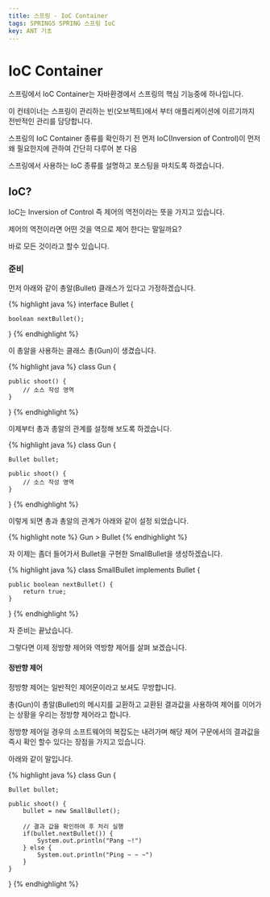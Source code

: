 ```yaml
---
title: 스프링 - IoC Container
tags: SPRING5 SPRING 스프링 IoC
key: ANT 기초
---
```


# IoC Container

스프링에서 IoC Container는 자바환경에서 스프링의 핵심 기능중에 하나입니다.

이 컨테이너는 스프링이 관리하는 빈(오브젝트)에서 부터 애플리케이션에 이르기까지 전반적인 관리를 담당합니다.

스프링의 IoC Container 종류를 확인하기 전 먼저 IoC(Inversion of Control)이 먼저 왜 필요한지에 관하여 간단히 다루어 본 다음

스프링에서 사용하는 IoC 종류를 설명하고 포스팅을 마치도록 하겠습니다.

## IoC?

IoC는 Inversion of Control 즉 제어의 역전이라는 뜻을 가지고 있습니다.

제어의 역전이라면 어떤 것을 역으로 제어 한다는 말일까요?

바로 모든 것이라고 할수 있습니다.

### 준비

먼저 아래와 같이 총알(Bullet) 클래스가 있다고 가정하겠습니다.

{% highlight java %}
interface Bullet {

    boolean nextBullet();
}
{% endhighlight %}

이 총알을 사용하는 클래스 총(Gun)이 생겼습니다.

{% highlight java %}
class Gun {

    public shoot() {
        // 소스 작성 영역
    }
}
{% endhighlight %}

이제부터 총과 총알의 관계를 설정해 보도록 하겠습니다.

{% highlight java %}
class Gun {

    Bullet bullet;

    public shoot() {
        // 소스 작성 영역
    }
}
{% endhighlight %}

이렇게 되면 총과 총알의 관계가 아래와 같이 설정 되었습니다.

{% highlight note %}
Gun > Bullet
{% endhighlight %}

자 이제는 좀더 들어가서 Bullet을 구현한 SmallBullet을 생성하겠습니다.

{% highlight java %}
class SmallBullet implements Bullet {

    public boolean nextBullet() {
        return true;
    }
}
{% endhighlight %}

자 준비는 끝났습니다.

그렇다면 이제 정방향 제어와 역방향 제어를 살펴 보겠습니다.

#### 정반향 제어

정방향 제어는 일반적인 제어문이라고 보셔도 무방합니다.

총(Gun)이 총알(Bullet)의 메시지를 교환하고 교환된 결과값을 사용하여 제어를 이어가는 상황을 우리는 정방향 제어라고 합니다.

정방향 제어일 경우의 소프트웨어의 복잡도는 내려가며 해당 제어 구문에서의 결과값을 즉시 확인 할수 있다는 장점을 가지고 있습니다.

아래와 같이 말입니다.

{% highlight java %}
class Gun {

    Bullet bullet;

    public shoot() {
        bullet = new SmallBullet();

        // 결과 값을 확인하여 후 처리 실행
        if(bullet.nextBullet()) {
            System.out.println("Pang ~!")
        } else {
            System.out.println("Ping ~ ~ ~")
        }
    }
}
{% endhighlight %}

